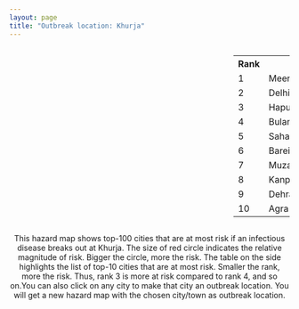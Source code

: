 ```yaml
---
layout: page
title: "Outbreak location: Khurja"
---
```

<div style="width: 100%; overflow: auto;">
<div style="width: 75%; float: left;">
<div id="mapid">
<script src="https://buda-magenta.github.io/hazard_map/load_map.js"></script>

<script>
var marker_outbreak = L.marker([28.205907, 77.875714],{"autoPan": true}).addTo(map); marker_outbreak.bindTooltip("Khurja").openTooltip();

var circle_1 = L.circle([29.000653, 77.768229], {"pane": "markerPane", "color": "red", "fill": true, "fillOpacity": 0.2, "fillRule": "evenodd", "lineCap": "round", "lineJoin": "round", "opacity": 1.0, "radius": 187848, "stroke": true, "weight": 3}).addTo(map);
circle_1.bindTooltip("Meerut<br>rank: 1<br>hazard index: 0.187849")
circle_1.bindPopup('<a href="https://buda-magenta.github.io/hazard_map/Meerut">Meerut</a>')

var circle_2 = L.circle([28.651718, 77.221939], {"pane": "markerPane", "color": "red", "fill": true, "fillOpacity": 0.2, "fillRule": "evenodd", "lineCap": "round", "lineJoin": "round", "opacity": 1.0, "radius": 44985, "stroke": true, "weight": 3}).addTo(map);
circle_2.bindTooltip("Delhi<br>rank: 2<br>hazard index: 0.044985")
circle_2.bindPopup('<a href="https://buda-magenta.github.io/hazard_map/Delhi">Delhi</a>')

var circle_3 = L.circle([28.740613, 77.835426], {"pane": "markerPane", "color": "red", "fill": true, "fillOpacity": 0.2, "fillRule": "evenodd", "lineCap": "round", "lineJoin": "round", "opacity": 1.0, "radius": 37712, "stroke": true, "weight": 3}).addTo(map);
circle_3.bindTooltip("Hapur<br>rank: 3<br>hazard index: 0.037713")
circle_3.bindPopup('<a href="https://buda-magenta.github.io/hazard_map/Hapur">Hapur</a>')

var circle_4 = L.circle([28.388861, 77.974798], {"pane": "markerPane", "color": "red", "fill": true, "fillOpacity": 0.2, "fillRule": "evenodd", "lineCap": "round", "lineJoin": "round", "opacity": 1.0, "radius": 31976, "stroke": true, "weight": 3}).addTo(map);
circle_4.bindTooltip("Bulandshahr<br>rank: 4<br>hazard index: 0.031976")
circle_4.bindPopup('<a href="https://buda-magenta.github.io/hazard_map/Bulandshahr">Bulandshahr</a>')

var circle_5 = L.circle([29.988077, 77.508130], {"pane": "markerPane", "color": "red", "fill": true, "fillOpacity": 0.2, "fillRule": "evenodd", "lineCap": "round", "lineJoin": "round", "opacity": 1.0, "radius": 6794, "stroke": true, "weight": 3}).addTo(map);
circle_5.bindTooltip("Saharanpur<br>rank: 5<br>hazard index: 0.006795")
circle_5.bindPopup('<a href="https://buda-magenta.github.io/hazard_map/Saharanpur">Saharanpur</a>')

var circle_6 = L.circle([28.457876, 79.405571], {"pane": "markerPane", "color": "red", "fill": true, "fillOpacity": 0.2, "fillRule": "evenodd", "lineCap": "round", "lineJoin": "round", "opacity": 1.0, "radius": 6657, "stroke": true, "weight": 3}).addTo(map);
circle_6.bindTooltip("Bareilly<br>rank: 6<br>hazard index: 0.006658")
circle_6.bindPopup('<a href="https://buda-magenta.github.io/hazard_map/Bareilly">Bareilly</a>')

var circle_7 = L.circle([29.448006, 77.740685], {"pane": "markerPane", "color": "red", "fill": true, "fillOpacity": 0.2, "fillRule": "evenodd", "lineCap": "round", "lineJoin": "round", "opacity": 1.0, "radius": 6114, "stroke": true, "weight": 3}).addTo(map);
circle_7.bindTooltip("Muzaffarnagar<br>rank: 7<br>hazard index: 0.006114")
circle_7.bindPopup('<a href="https://buda-magenta.github.io/hazard_map/Muzaffarnagar">Muzaffarnagar</a>')

var circle_8 = L.circle([26.460914, 80.321759], {"pane": "markerPane", "color": "red", "fill": true, "fillOpacity": 0.2, "fillRule": "evenodd", "lineCap": "round", "lineJoin": "round", "opacity": 1.0, "radius": 6057, "stroke": true, "weight": 3}).addTo(map);
circle_8.bindTooltip("Kanpur<br>rank: 8<br>hazard index: 0.006058")
circle_8.bindPopup('<a href="https://buda-magenta.github.io/hazard_map/Kanpur">Kanpur</a>')

var circle_9 = L.circle([30.325565, 78.043681], {"pane": "markerPane", "color": "red", "fill": true, "fillOpacity": 0.2, "fillRule": "evenodd", "lineCap": "round", "lineJoin": "round", "opacity": 1.0, "radius": 5479, "stroke": true, "weight": 3}).addTo(map);
circle_9.bindTooltip("Dehradun<br>rank: 9<br>hazard index: 0.005479")
circle_9.bindPopup('<a href="https://buda-magenta.github.io/hazard_map/Dehradun">Dehradun</a>')

var circle_10 = L.circle([27.175255, 78.009816], {"pane": "markerPane", "color": "red", "fill": true, "fillOpacity": 0.2, "fillRule": "evenodd", "lineCap": "round", "lineJoin": "round", "opacity": 1.0, "radius": 4886, "stroke": true, "weight": 3}).addTo(map);
circle_10.bindTooltip("Agra<br>rank: 10<br>hazard index: 0.004887")
circle_10.bindPopup('<a href="https://buda-magenta.github.io/hazard_map/Agra">Agra</a>')

var circle_11 = L.circle([27.876990, 78.137290], {"pane": "markerPane", "color": "red", "fill": true, "fillOpacity": 0.2, "fillRule": "evenodd", "lineCap": "round", "lineJoin": "round", "opacity": 1.0, "radius": 4618, "stroke": true, "weight": 3}).addTo(map);
circle_11.bindTooltip("Aligarh<br>rank: 11<br>hazard index: 0.004619")
circle_11.bindPopup('<a href="https://buda-magenta.github.io/hazard_map/Aligarh">Aligarh</a>')

var circle_12 = L.circle([28.402979, 77.310384], {"pane": "markerPane", "color": "red", "fill": true, "fillOpacity": 0.2, "fillRule": "evenodd", "lineCap": "round", "lineJoin": "round", "opacity": 1.0, "radius": 4359, "stroke": true, "weight": 3}).addTo(map);
circle_12.bindTooltip("Faridabad<br>rank: 12<br>hazard index: 0.004360")
circle_12.bindPopup('<a href="https://buda-magenta.github.io/hazard_map/Faridabad">Faridabad</a>')

var circle_13 = L.circle([27.177366, 78.389912], {"pane": "markerPane", "color": "red", "fill": true, "fillOpacity": 0.2, "fillRule": "evenodd", "lineCap": "round", "lineJoin": "round", "opacity": 1.0, "radius": 2801, "stroke": true, "weight": 3}).addTo(map);
circle_13.bindTooltip("Firozabad<br>rank: 13<br>hazard index: 0.002801")
circle_13.bindPopup('<a href="https://buda-magenta.github.io/hazard_map/Firozabad">Firozabad</a>')

var circle_14 = L.circle([28.863842, 78.805778], {"pane": "markerPane", "color": "red", "fill": true, "fillOpacity": 0.2, "fillRule": "evenodd", "lineCap": "round", "lineJoin": "round", "opacity": 1.0, "radius": 2761, "stroke": true, "weight": 3}).addTo(map);
circle_14.bindTooltip("Moradabad<br>rank: 14<br>hazard index: 0.002762")
circle_14.bindPopup('<a href="https://buda-magenta.github.io/hazard_map/Moradabad">Moradabad</a>')

var circle_15 = L.circle([28.428262, 77.002700], {"pane": "markerPane", "color": "red", "fill": true, "fillOpacity": 0.2, "fillRule": "evenodd", "lineCap": "round", "lineJoin": "round", "opacity": 1.0, "radius": 2721, "stroke": true, "weight": 3}).addTo(map);
circle_15.bindTooltip("Gurgaon<br>rank: 15<br>hazard index: 0.002721")
circle_15.bindPopup('<a href="https://buda-magenta.github.io/hazard_map/Gurgaon">Gurgaon</a>')

var circle_16 = L.circle([29.938447, 78.145298], {"pane": "markerPane", "color": "red", "fill": true, "fillOpacity": 0.2, "fillRule": "evenodd", "lineCap": "round", "lineJoin": "round", "opacity": 1.0, "radius": 2495, "stroke": true, "weight": 3}).addTo(map);
circle_16.bindTooltip("Haridwar<br>rank: 16<br>hazard index: 0.002496")
circle_16.bindPopup('<a href="https://buda-magenta.github.io/hazard_map/Haridwar">Haridwar</a>')

var circle_17 = L.circle([28.570784, 77.327107], {"pane": "markerPane", "color": "red", "fill": true, "fillOpacity": 0.2, "fillRule": "evenodd", "lineCap": "round", "lineJoin": "round", "opacity": 1.0, "radius": 1993, "stroke": true, "weight": 3}).addTo(map);
circle_17.bindTooltip("Noida<br>rank: 17<br>hazard index: 0.001994")
circle_17.bindPopup('<a href="https://buda-magenta.github.io/hazard_map/Noida">Noida</a>')

var circle_18 = L.circle([25.438130, 81.833800], {"pane": "markerPane", "color": "red", "fill": true, "fillOpacity": 0.2, "fillRule": "evenodd", "lineCap": "round", "lineJoin": "round", "opacity": 1.0, "radius": 1620, "stroke": true, "weight": 3}).addTo(map);
circle_18.bindTooltip("Allahabad<br>rank: 18<br>hazard index: 0.001621")
circle_18.bindPopup('<a href="https://buda-magenta.github.io/hazard_map/Allahabad">Allahabad</a>')

var circle_19 = L.circle([28.733400, 77.298600], {"pane": "markerPane", "color": "red", "fill": true, "fillOpacity": 0.2, "fillRule": "evenodd", "lineCap": "round", "lineJoin": "round", "opacity": 1.0, "radius": 1590, "stroke": true, "weight": 3}).addTo(map);
circle_19.bindTooltip("Loni<br>rank: 19<br>hazard index: 0.001590")
circle_19.bindPopup('<a href="https://buda-magenta.github.io/hazard_map/Loni">Loni</a>')

var circle_20 = L.circle([29.869350, 77.890212], {"pane": "markerPane", "color": "red", "fill": true, "fillOpacity": 0.2, "fillRule": "evenodd", "lineCap": "round", "lineJoin": "round", "opacity": 1.0, "radius": 1308, "stroke": true, "weight": 3}).addTo(map);
circle_20.bindTooltip("Roorkee<br>rank: 20<br>hazard index: 0.001308")
circle_20.bindPopup('<a href="https://buda-magenta.github.io/hazard_map/Roorkee">Roorkee</a>')

var circle_21 = L.circle([28.901090, 76.580194], {"pane": "markerPane", "color": "red", "fill": true, "fillOpacity": 0.2, "fillRule": "evenodd", "lineCap": "round", "lineJoin": "round", "opacity": 1.0, "radius": 1178, "stroke": true, "weight": 3}).addTo(map);
circle_21.bindTooltip("Rohtak<br>rank: 21<br>hazard index: 0.001178")
circle_21.bindPopup('<a href="https://buda-magenta.github.io/hazard_map/Rohtak">Rohtak</a>')

var circle_22 = L.circle([27.633333, 77.583333], {"pane": "markerPane", "color": "red", "fill": true, "fillOpacity": 0.2, "fillRule": "evenodd", "lineCap": "round", "lineJoin": "round", "opacity": 1.0, "radius": 1084, "stroke": true, "weight": 3}).addTo(map);
circle_22.bindTooltip("Mathura<br>rank: 22<br>hazard index: 0.001084")
circle_22.bindPopup('<a href="https://buda-magenta.github.io/hazard_map/Mathura">Mathura</a>')

var circle_23 = L.circle([30.129326, 77.245483], {"pane": "markerPane", "color": "red", "fill": true, "fillOpacity": 0.2, "fillRule": "evenodd", "lineCap": "round", "lineJoin": "round", "opacity": 1.0, "radius": 1052, "stroke": true, "weight": 3}).addTo(map);
circle_23.bindTooltip("Jagadhri<br>rank: 23<br>hazard index: 0.001052")
circle_23.bindPopup('<a href="https://buda-magenta.github.io/hazard_map/Jagadhri">Jagadhri</a>')

var circle_24 = L.circle([27.912633, 79.746563], {"pane": "markerPane", "color": "red", "fill": true, "fillOpacity": 0.2, "fillRule": "evenodd", "lineCap": "round", "lineJoin": "round", "opacity": 1.0, "radius": 1017, "stroke": true, "weight": 3}).addTo(map);
circle_24.bindTooltip("Shahjahanpur<br>rank: 24<br>hazard index: 0.001018")
circle_24.bindPopup('<a href="https://buda-magenta.github.io/hazard_map/Shahjahanpur">Shahjahanpur</a>')

var circle_25 = L.circle([28.794068, 79.185930], {"pane": "markerPane", "color": "red", "fill": true, "fillOpacity": 0.2, "fillRule": "evenodd", "lineCap": "round", "lineJoin": "round", "opacity": 1.0, "radius": 1009, "stroke": true, "weight": 3}).addTo(map);
circle_25.bindTooltip("Rampur<br>rank: 25<br>hazard index: 0.001009")
circle_25.bindPopup('<a href="https://buda-magenta.github.io/hazard_map/Rampur">Rampur</a>')

var circle_26 = L.circle([27.639077, 76.614452], {"pane": "markerPane", "color": "red", "fill": true, "fillOpacity": 0.2, "fillRule": "evenodd", "lineCap": "round", "lineJoin": "round", "opacity": 1.0, "radius": 978, "stroke": true, "weight": 3}).addTo(map);
circle_26.bindTooltip("Alwar<br>rank: 26<br>hazard index: 0.000979")
circle_26.bindPopup('<a href="https://buda-magenta.github.io/hazard_map/Alwar">Alwar</a>')

var circle_27 = L.circle([27.437194, 79.489129], {"pane": "markerPane", "color": "red", "fill": true, "fillOpacity": 0.2, "fillRule": "evenodd", "lineCap": "round", "lineJoin": "round", "opacity": 1.0, "radius": 965, "stroke": true, "weight": 3}).addTo(map);
circle_27.bindTooltip("Farrukhabad<br>rank: 27<br>hazard index: 0.000965")
circle_27.bindPopup('<a href="https://buda-magenta.github.io/hazard_map/Farrukhabad">Farrukhabad</a>')

var circle_28 = L.circle([29.391275, 76.977168], {"pane": "markerPane", "color": "red", "fill": true, "fillOpacity": 0.2, "fillRule": "evenodd", "lineCap": "round", "lineJoin": "round", "opacity": 1.0, "radius": 962, "stroke": true, "weight": 3}).addTo(map);
circle_28.bindTooltip("Panipat<br>rank: 28<br>hazard index: 0.000962")
circle_28.bindPopup('<a href="https://buda-magenta.github.io/hazard_map/Panipat">Panipat</a>')

var circle_29 = L.circle([26.838100, 80.934600], {"pane": "markerPane", "color": "red", "fill": true, "fillOpacity": 0.2, "fillRule": "evenodd", "lineCap": "round", "lineJoin": "round", "opacity": 1.0, "radius": 961, "stroke": true, "weight": 3}).addTo(map);
circle_29.bindTooltip("Lucknow<br>rank: 29<br>hazard index: 0.000961")
circle_29.bindPopup('<a href="https://buda-magenta.github.io/hazard_map/Lucknow">Lucknow</a>')

var circle_30 = L.circle([30.909016, 75.851601], {"pane": "markerPane", "color": "red", "fill": true, "fillOpacity": 0.2, "fillRule": "evenodd", "lineCap": "round", "lineJoin": "round", "opacity": 1.0, "radius": 952, "stroke": true, "weight": 3}).addTo(map);
circle_30.bindTooltip("Ludhiana<br>rank: 30<br>hazard index: 0.000953")
circle_30.bindPopup('<a href="https://buda-magenta.github.io/hazard_map/Ludhiana">Ludhiana</a>')

var circle_31 = L.circle([29.680327, 76.989625], {"pane": "markerPane", "color": "red", "fill": true, "fillOpacity": 0.2, "fillRule": "evenodd", "lineCap": "round", "lineJoin": "round", "opacity": 1.0, "radius": 938, "stroke": true, "weight": 3}).addTo(map);
circle_31.bindTooltip("Karnal<br>rank: 31<br>hazard index: 0.000939")
circle_31.bindPopup('<a href="https://buda-magenta.github.io/hazard_map/Karnal">Karnal</a>')

var circle_32 = L.circle([29.003314, 77.016732], {"pane": "markerPane", "color": "red", "fill": true, "fillOpacity": 0.2, "fillRule": "evenodd", "lineCap": "round", "lineJoin": "round", "opacity": 1.0, "radius": 906, "stroke": true, "weight": 3}).addTo(map);
circle_32.bindTooltip("Sonipat<br>rank: 32<br>hazard index: 0.000906")
circle_32.bindPopup('<a href="https://buda-magenta.github.io/hazard_map/Sonipat">Sonipat</a>')

var circle_33 = L.circle([27.265212, 77.369126], {"pane": "markerPane", "color": "red", "fill": true, "fillOpacity": 0.2, "fillRule": "evenodd", "lineCap": "round", "lineJoin": "round", "opacity": 1.0, "radius": 782, "stroke": true, "weight": 3}).addTo(map);
circle_33.bindTooltip("Bharatpur<br>rank: 33<br>hazard index: 0.000782")
circle_33.bindPopup('<a href="https://buda-magenta.github.io/hazard_map/Bharatpur">Bharatpur</a>')

var circle_34 = L.circle([19.075990, 72.877393], {"pane": "markerPane", "color": "red", "fill": true, "fillOpacity": 0.2, "fillRule": "evenodd", "lineCap": "round", "lineJoin": "round", "opacity": 1.0, "radius": 772, "stroke": true, "weight": 3}).addTo(map);
circle_34.bindTooltip("Mumbai<br>rank: 34<br>hazard index: 0.000772")
circle_34.bindPopup('<a href="https://buda-magenta.github.io/hazard_map/Mumbai">Mumbai</a>')

var circle_35 = L.circle([26.732501, 77.036312], {"pane": "markerPane", "color": "red", "fill": true, "fillOpacity": 0.2, "fillRule": "evenodd", "lineCap": "round", "lineJoin": "round", "opacity": 1.0, "radius": 726, "stroke": true, "weight": 3}).addTo(map);
circle_35.bindTooltip("Hindaun<br>rank: 35<br>hazard index: 0.000726")
circle_35.bindPopup('<a href="https://buda-magenta.github.io/hazard_map/Hindaun">Hindaun</a>')

var circle_36 = L.circle([27.036604, 78.651436], {"pane": "markerPane", "color": "red", "fill": true, "fillOpacity": 0.2, "fillRule": "evenodd", "lineCap": "round", "lineJoin": "round", "opacity": 1.0, "radius": 719, "stroke": true, "weight": 3}).addTo(map);
circle_36.bindTooltip("Shikohabad<br>rank: 36<br>hazard index: 0.000720")
circle_36.bindPopup('<a href="https://buda-magenta.github.io/hazard_map/Shikohabad">Shikohabad</a>')

var circle_37 = L.circle([29.214460, 79.527918], {"pane": "markerPane", "color": "red", "fill": true, "fillOpacity": 0.2, "fillRule": "evenodd", "lineCap": "round", "lineJoin": "round", "opacity": 1.0, "radius": 704, "stroke": true, "weight": 3}).addTo(map);
circle_37.bindTooltip("Haldwani<br>rank: 37<br>hazard index: 0.000705")
circle_37.bindPopup('<a href="https://buda-magenta.github.io/hazard_map/Haldwani">Haldwani</a>')

var circle_38 = L.circle([28.618753, 78.550874], {"pane": "markerPane", "color": "red", "fill": true, "fillOpacity": 0.2, "fillRule": "evenodd", "lineCap": "round", "lineJoin": "round", "opacity": 1.0, "radius": 686, "stroke": true, "weight": 3}).addTo(map);
circle_38.bindTooltip("Sambhal<br>rank: 38<br>hazard index: 0.000687")
circle_38.bindPopup('<a href="https://buda-magenta.github.io/hazard_map/Sambhal">Sambhal</a>')

var circle_39 = L.circle([28.753900, 77.399900], {"pane": "markerPane", "color": "red", "fill": true, "fillOpacity": 0.2, "fillRule": "evenodd", "lineCap": "round", "lineJoin": "round", "opacity": 1.0, "radius": 685, "stroke": true, "weight": 3}).addTo(map);
circle_39.bindTooltip("Khora<br>rank: 39<br>hazard index: 0.000686")
circle_39.bindPopup('<a href="https://buda-magenta.github.io/hazard_map/Khora">Khora</a>')

var circle_40 = L.circle([30.211200, 77.286390], {"pane": "markerPane", "color": "red", "fill": true, "fillOpacity": 0.2, "fillRule": "evenodd", "lineCap": "round", "lineJoin": "round", "opacity": 1.0, "radius": 631, "stroke": true, "weight": 3}).addTo(map);
circle_40.bindTooltip("Yamunanagar<br>rank: 40<br>hazard index: 0.000631")
circle_40.bindPopup('<a href="https://buda-magenta.github.io/hazard_map/Yamunanagar">Yamunanagar</a>')

var circle_41 = L.circle([28.793170, 76.139128], {"pane": "markerPane", "color": "red", "fill": true, "fillOpacity": 0.2, "fillRule": "evenodd", "lineCap": "round", "lineJoin": "round", "opacity": 1.0, "radius": 624, "stroke": true, "weight": 3}).addTo(map);
circle_41.bindTooltip("Bhiwani<br>rank: 41<br>hazard index: 0.000624")
circle_41.bindPopup('<a href="https://buda-magenta.github.io/hazard_map/Bhiwani">Bhiwani</a>')

var circle_42 = L.circle([28.923397, 78.488317], {"pane": "markerPane", "color": "red", "fill": true, "fillOpacity": 0.2, "fillRule": "evenodd", "lineCap": "round", "lineJoin": "round", "opacity": 1.0, "radius": 611, "stroke": true, "weight": 3}).addTo(map);
circle_42.bindTooltip("Amroha<br>rank: 42<br>hazard index: 0.000612")
circle_42.bindPopup('<a href="https://buda-magenta.github.io/hazard_map/Amroha">Amroha</a>')

var circle_43 = L.circle([27.573243, 78.111739], {"pane": "markerPane", "color": "red", "fill": true, "fillOpacity": 0.2, "fillRule": "evenodd", "lineCap": "round", "lineJoin": "round", "opacity": 1.0, "radius": 583, "stroke": true, "weight": 3}).addTo(map);
circle_43.bindTooltip("Hathras<br>rank: 43<br>hazard index: 0.000583")
circle_43.bindPopup('<a href="https://buda-magenta.github.io/hazard_map/Hathras">Hathras</a>')

var circle_44 = L.circle([25.609324, 85.123525], {"pane": "markerPane", "color": "red", "fill": true, "fillOpacity": 0.2, "fillRule": "evenodd", "lineCap": "round", "lineJoin": "round", "opacity": 1.0, "radius": 569, "stroke": true, "weight": 3}).addTo(map);
circle_44.bindTooltip("Patna<br>rank: 44<br>hazard index: 0.000570")
circle_44.bindPopup('<a href="https://buda-magenta.github.io/hazard_map/Patna">Patna</a>')

var circle_45 = L.circle([28.660965, 76.834676], {"pane": "markerPane", "color": "red", "fill": true, "fillOpacity": 0.2, "fillRule": "evenodd", "lineCap": "round", "lineJoin": "round", "opacity": 1.0, "radius": 538, "stroke": true, "weight": 3}).addTo(map);
circle_45.bindTooltip("Bahadurgarh<br>rank: 45<br>hazard index: 0.000538")
circle_45.bindPopup('<a href="https://buda-magenta.github.io/hazard_map/Bahadurgarh">Bahadurgarh</a>')

var circle_46 = L.circle([30.384367, 76.770421], {"pane": "markerPane", "color": "red", "fill": true, "fillOpacity": 0.2, "fillRule": "evenodd", "lineCap": "round", "lineJoin": "round", "opacity": 1.0, "radius": 535, "stroke": true, "weight": 3}).addTo(map);
circle_46.bindTooltip("Ambala<br>rank: 46<br>hazard index: 0.000535")
circle_46.bindPopup('<a href="https://buda-magenta.github.io/hazard_map/Ambala">Ambala</a>')

var circle_47 = L.circle([28.969640, 79.379747], {"pane": "markerPane", "color": "red", "fill": true, "fillOpacity": 0.2, "fillRule": "evenodd", "lineCap": "round", "lineJoin": "round", "opacity": 1.0, "radius": 528, "stroke": true, "weight": 3}).addTo(map);
circle_47.bindTooltip("Rudrapur City<br>rank: 47<br>hazard index: 0.000529")
circle_47.bindPopup('<a href="https://buda-magenta.github.io/hazard_map/Rudrapur_City">Rudrapur City</a>')

var circle_48 = L.circle([29.301826, 76.338471], {"pane": "markerPane", "color": "red", "fill": true, "fillOpacity": 0.2, "fillRule": "evenodd", "lineCap": "round", "lineJoin": "round", "opacity": 1.0, "radius": 515, "stroke": true, "weight": 3}).addTo(map);
circle_48.bindTooltip("Jind<br>rank: 48<br>hazard index: 0.000516")
circle_48.bindPopup('<a href="https://buda-magenta.github.io/hazard_map/Jind">Jind</a>')

var circle_49 = L.circle([31.292011, 75.568058], {"pane": "markerPane", "color": "red", "fill": true, "fillOpacity": 0.2, "fillRule": "evenodd", "lineCap": "round", "lineJoin": "round", "opacity": 1.0, "radius": 508, "stroke": true, "weight": 3}).addTo(map);
circle_49.bindTooltip("Jalandhar<br>rank: 49<br>hazard index: 0.000509")
circle_49.bindPopup('<a href="https://buda-magenta.github.io/hazard_map/Jalandhar">Jalandhar</a>')

var circle_50 = L.circle([28.068312, 79.046073], {"pane": "markerPane", "color": "red", "fill": true, "fillOpacity": 0.2, "fillRule": "evenodd", "lineCap": "round", "lineJoin": "round", "opacity": 1.0, "radius": 494, "stroke": true, "weight": 3}).addTo(map);
circle_50.bindTooltip("Budaun<br>rank: 50<br>hazard index: 0.000494")
circle_50.bindPopup('<a href="https://buda-magenta.github.io/hazard_map/Budaun">Budaun</a>')

var circle_51 = L.circle([25.531031, 78.652689], {"pane": "markerPane", "color": "red", "fill": true, "fillOpacity": 0.2, "fillRule": "evenodd", "lineCap": "round", "lineJoin": "round", "opacity": 1.0, "radius": 480, "stroke": true, "weight": 3}).addTo(map);
circle_51.bindTooltip("Jhansi<br>rank: 51<br>hazard index: 0.000481")
circle_51.bindPopup('<a href="https://buda-magenta.github.io/hazard_map/Jhansi">Jhansi</a>')

var circle_52 = L.circle([25.335649, 83.007629], {"pane": "markerPane", "color": "red", "fill": true, "fillOpacity": 0.2, "fillRule": "evenodd", "lineCap": "round", "lineJoin": "round", "opacity": 1.0, "radius": 447, "stroke": true, "weight": 3}).addTo(map);
circle_52.bindTooltip("Varanasi<br>rank: 52<br>hazard index: 0.000447")
circle_52.bindPopup('<a href="https://buda-magenta.github.io/hazard_map/Varanasi">Varanasi</a>')

var circle_53 = L.circle([28.195647, 76.616518], {"pane": "markerPane", "color": "red", "fill": true, "fillOpacity": 0.2, "fillRule": "evenodd", "lineCap": "round", "lineJoin": "round", "opacity": 1.0, "radius": 443, "stroke": true, "weight": 3}).addTo(map);
circle_53.bindTooltip("Rewari<br>rank: 53<br>hazard index: 0.000444")
circle_53.bindPopup('<a href="https://buda-magenta.github.io/hazard_map/Rewari">Rewari</a>')

var circle_54 = L.circle([28.651718, 77.221939], {"pane": "markerPane", "color": "red", "fill": true, "fillOpacity": 0.2, "fillRule": "evenodd", "lineCap": "round", "lineJoin": "round", "opacity": 1.0, "radius": 429, "stroke": true, "weight": 3}).addTo(map);
circle_54.bindTooltip("Dehri<br>rank: 54<br>hazard index: 0.000430")
circle_54.bindPopup('<a href="https://buda-magenta.github.io/hazard_map/Dehri">Dehri</a>')

var circle_55 = L.circle([30.209087, 76.339872], {"pane": "markerPane", "color": "red", "fill": true, "fillOpacity": 0.2, "fillRule": "evenodd", "lineCap": "round", "lineJoin": "round", "opacity": 1.0, "radius": 429, "stroke": true, "weight": 3}).addTo(map);
circle_55.bindTooltip("Patiala<br>rank: 55<br>hazard index: 0.000429")
circle_55.bindPopup('<a href="https://buda-magenta.github.io/hazard_map/Patiala">Patiala</a>')

var circle_56 = L.circle([27.209822, 79.048137], {"pane": "markerPane", "color": "red", "fill": true, "fillOpacity": 0.2, "fillRule": "evenodd", "lineCap": "round", "lineJoin": "round", "opacity": 1.0, "radius": 410, "stroke": true, "weight": 3}).addTo(map);
circle_56.bindTooltip("Mainpuri<br>rank: 56<br>hazard index: 0.000411")
circle_56.bindPopup('<a href="https://buda-magenta.github.io/hazard_map/Mainpuri">Mainpuri</a>')

var circle_57 = L.circle([12.979120, 77.591300], {"pane": "markerPane", "color": "red", "fill": true, "fillOpacity": 0.2, "fillRule": "evenodd", "lineCap": "round", "lineJoin": "round", "opacity": 1.0, "radius": 406, "stroke": true, "weight": 3}).addTo(map);
circle_57.bindTooltip("Bangalore<br>rank: 57<br>hazard index: 0.000406")
circle_57.bindPopup('<a href="https://buda-magenta.github.io/hazard_map/Bangalore">Bangalore</a>')

var circle_58 = L.circle([28.826162, 77.541656], {"pane": "markerPane", "color": "red", "fill": true, "fillOpacity": 0.2, "fillRule": "evenodd", "lineCap": "round", "lineJoin": "round", "opacity": 1.0, "radius": 403, "stroke": true, "weight": 3}).addTo(map);
circle_58.bindTooltip("Modinagar<br>rank: 58<br>hazard index: 0.000404")
circle_58.bindPopup('<a href="https://buda-magenta.github.io/hazard_map/Modinagar">Modinagar</a>')

var circle_59 = L.circle([28.176959, 77.373112], {"pane": "markerPane", "color": "red", "fill": true, "fillOpacity": 0.2, "fillRule": "evenodd", "lineCap": "round", "lineJoin": "round", "opacity": 1.0, "radius": 397, "stroke": true, "weight": 3}).addTo(map);
circle_59.bindTooltip("Palwal<br>rank: 59<br>hazard index: 0.000397")
circle_59.bindPopup('<a href="https://buda-magenta.github.io/hazard_map/Palwal">Palwal</a>')

var circle_60 = L.circle([26.653396, 77.624206], {"pane": "markerPane", "color": "red", "fill": true, "fillOpacity": 0.2, "fillRule": "evenodd", "lineCap": "round", "lineJoin": "round", "opacity": 1.0, "radius": 391, "stroke": true, "weight": 3}).addTo(map);
circle_60.bindTooltip("Dhaulpur<br>rank: 60<br>hazard index: 0.000392")
circle_60.bindPopup('<a href="https://buda-magenta.github.io/hazard_map/Dhaulpur">Dhaulpur</a>')

var circle_61 = L.circle([29.211757, 78.961731], {"pane": "markerPane", "color": "red", "fill": true, "fillOpacity": 0.2, "fillRule": "evenodd", "lineCap": "round", "lineJoin": "round", "opacity": 1.0, "radius": 377, "stroke": true, "weight": 3}).addTo(map);
circle_61.bindTooltip("Kashipur<br>rank: 61<br>hazard index: 0.000377")
circle_61.bindPopup('<a href="https://buda-magenta.github.io/hazard_map/Kashipur">Kashipur</a>')

var circle_62 = L.circle([29.500882, 77.348383], {"pane": "markerPane", "color": "red", "fill": true, "fillOpacity": 0.2, "fillRule": "evenodd", "lineCap": "round", "lineJoin": "round", "opacity": 1.0, "radius": 356, "stroke": true, "weight": 3}).addTo(map);
circle_62.bindTooltip("Shamli<br>rank: 62<br>hazard index: 0.000356")
circle_62.bindPopup('<a href="https://buda-magenta.github.io/hazard_map/Shamli">Shamli</a>')

var circle_63 = L.circle([28.488378, 78.735249], {"pane": "markerPane", "color": "red", "fill": true, "fillOpacity": 0.2, "fillRule": "evenodd", "lineCap": "round", "lineJoin": "round", "opacity": 1.0, "radius": 354, "stroke": true, "weight": 3}).addTo(map);
circle_63.bindTooltip("Chandausi<br>rank: 63<br>hazard index: 0.000355")
circle_63.bindPopup('<a href="https://buda-magenta.github.io/hazard_map/Chandausi">Chandausi</a>')

var circle_64 = L.circle([22.541418, 88.357691], {"pane": "markerPane", "color": "red", "fill": true, "fillOpacity": 0.2, "fillRule": "evenodd", "lineCap": "round", "lineJoin": "round", "opacity": 1.0, "radius": 342, "stroke": true, "weight": 3}).addTo(map);
circle_64.bindTooltip("Kolkata<br>rank: 64<br>hazard index: 0.000343")
circle_64.bindPopup('<a href="https://buda-magenta.github.io/hazard_map/Kolkata">Kolkata</a>')

var circle_65 = L.circle([29.154148, 77.305954], {"pane": "markerPane", "color": "red", "fill": true, "fillOpacity": 0.2, "fillRule": "evenodd", "lineCap": "round", "lineJoin": "round", "opacity": 1.0, "radius": 334, "stroke": true, "weight": 3}).addTo(map);
circle_65.bindTooltip("Baraut<br>rank: 65<br>hazard index: 0.000334")
circle_65.bindPopup('<a href="https://buda-magenta.github.io/hazard_map/Baraut">Baraut</a>')

var circle_66 = L.circle([26.718324, 79.090254], {"pane": "markerPane", "color": "red", "fill": true, "fillOpacity": 0.2, "fillRule": "evenodd", "lineCap": "round", "lineJoin": "round", "opacity": 1.0, "radius": 332, "stroke": true, "weight": 3}).addTo(map);
circle_66.bindTooltip("Etawah<br>rank: 66<br>hazard index: 0.000333")
circle_66.bindPopup('<a href="https://buda-magenta.github.io/hazard_map/Etawah">Etawah</a>')

var circle_67 = L.circle([27.883846, 78.634890], {"pane": "markerPane", "color": "red", "fill": true, "fillOpacity": 0.2, "fillRule": "evenodd", "lineCap": "round", "lineJoin": "round", "opacity": 1.0, "radius": 325, "stroke": true, "weight": 3}).addTo(map);
circle_67.bindTooltip("Kasganj<br>rank: 67<br>hazard index: 0.000326")
circle_67.bindPopup('<a href="https://buda-magenta.github.io/hazard_map/Kasganj">Kasganj</a>')

var circle_68 = L.circle([30.733442, 76.779714], {"pane": "markerPane", "color": "red", "fill": true, "fillOpacity": 0.2, "fillRule": "evenodd", "lineCap": "round", "lineJoin": "round", "opacity": 1.0, "radius": 313, "stroke": true, "weight": 3}).addTo(map);
circle_68.bindTooltip("Chandigarh<br>rank: 68<br>hazard index: 0.000314")
circle_68.bindPopup('<a href="https://buda-magenta.github.io/hazard_map/Chandigarh">Chandigarh</a>')

var circle_69 = L.circle([31.634308, 74.873679], {"pane": "markerPane", "color": "red", "fill": true, "fillOpacity": 0.2, "fillRule": "evenodd", "lineCap": "round", "lineJoin": "round", "opacity": 1.0, "radius": 312, "stroke": true, "weight": 3}).addTo(map);
circle_69.bindTooltip("Amritsar<br>rank: 69<br>hazard index: 0.000312")
circle_69.bindPopup('<a href="https://buda-magenta.github.io/hazard_map/Amritsar">Amritsar</a>')

var circle_70 = L.circle([23.021624, 72.579707], {"pane": "markerPane", "color": "red", "fill": true, "fillOpacity": 0.2, "fillRule": "evenodd", "lineCap": "round", "lineJoin": "round", "opacity": 1.0, "radius": 291, "stroke": true, "weight": 3}).addTo(map);
circle_70.bindTooltip("Ahmedabad<br>rank: 70<br>hazard index: 0.000292")
circle_70.bindPopup('<a href="https://buda-magenta.github.io/hazard_map/Ahmedabad">Ahmedabad</a>')

var circle_71 = L.circle([17.388786, 78.461065], {"pane": "markerPane", "color": "red", "fill": true, "fillOpacity": 0.2, "fillRule": "evenodd", "lineCap": "round", "lineJoin": "round", "opacity": 1.0, "radius": 284, "stroke": true, "weight": 3}).addTo(map);
circle_71.bindTooltip("Hyderabad<br>rank: 71<br>hazard index: 0.000284")
circle_71.bindPopup('<a href="https://buda-magenta.github.io/hazard_map/Hyderabad">Hyderabad</a>')

var circle_72 = L.circle([26.915458, 75.818982], {"pane": "markerPane", "color": "red", "fill": true, "fillOpacity": 0.2, "fillRule": "evenodd", "lineCap": "round", "lineJoin": "round", "opacity": 1.0, "radius": 276, "stroke": true, "weight": 3}).addTo(map);
circle_72.bindTooltip("Jaipur<br>rank: 72<br>hazard index: 0.000276")
circle_72.bindPopup('<a href="https://buda-magenta.github.io/hazard_map/Jaipur">Jaipur</a>')

var circle_73 = L.circle([29.168807, 75.746110], {"pane": "markerPane", "color": "red", "fill": true, "fillOpacity": 0.2, "fillRule": "evenodd", "lineCap": "round", "lineJoin": "round", "opacity": 1.0, "radius": 265, "stroke": true, "weight": 3}).addTo(map);
circle_73.bindTooltip("Hisar<br>rank: 73<br>hazard index: 0.000265")
circle_73.bindPopup('<a href="https://buda-magenta.github.io/hazard_map/Hisar">Hisar</a>')

var circle_74 = L.circle([13.083694, 80.270186], {"pane": "markerPane", "color": "red", "fill": true, "fillOpacity": 0.2, "fillRule": "evenodd", "lineCap": "round", "lineJoin": "round", "opacity": 1.0, "radius": 247, "stroke": true, "weight": 3}).addTo(map);
circle_74.bindTooltip("Chennai<br>rank: 74<br>hazard index: 0.000248")
circle_74.bindPopup('<a href="https://buda-magenta.github.io/hazard_map/Chennai">Chennai</a>')

var circle_75 = L.circle([18.521428, 73.854454], {"pane": "markerPane", "color": "red", "fill": true, "fillOpacity": 0.2, "fillRule": "evenodd", "lineCap": "round", "lineJoin": "round", "opacity": 1.0, "radius": 241, "stroke": true, "weight": 3}).addTo(map);
circle_75.bindTooltip("Pune<br>rank: 75<br>hazard index: 0.000242")
circle_75.bindPopup('<a href="https://buda-magenta.github.io/hazard_map/Pune">Pune</a>')

var circle_76 = L.circle([27.733696, 81.477321], {"pane": "markerPane", "color": "red", "fill": true, "fillOpacity": 0.2, "fillRule": "evenodd", "lineCap": "round", "lineJoin": "round", "opacity": 1.0, "radius": 232, "stroke": true, "weight": 3}).addTo(map);
circle_76.bindTooltip("Bahraich<br>rank: 76<br>hazard index: 0.000233")
circle_76.bindPopup('<a href="https://buda-magenta.github.io/hazard_map/Bahraich">Bahraich</a>')

var circle_77 = L.circle([25.286698, 87.132254], {"pane": "markerPane", "color": "red", "fill": true, "fillOpacity": 0.2, "fillRule": "evenodd", "lineCap": "round", "lineJoin": "round", "opacity": 1.0, "radius": 212, "stroke": true, "weight": 3}).addTo(map);
circle_77.bindTooltip("Bhagalpur<br>rank: 77<br>hazard index: 0.000212")
circle_77.bindPopup('<a href="https://buda-magenta.github.io/hazard_map/Bhagalpur">Bhagalpur</a>')

var circle_78 = L.circle([25.603508, 83.507454], {"pane": "markerPane", "color": "red", "fill": true, "fillOpacity": 0.2, "fillRule": "evenodd", "lineCap": "round", "lineJoin": "round", "opacity": 1.0, "radius": 193, "stroke": true, "weight": 3}).addTo(map);
circle_78.bindTooltip("Ghazipur<br>rank: 78<br>hazard index: 0.000193")
circle_78.bindPopup('<a href="https://buda-magenta.github.io/hazard_map/Ghazipur">Ghazipur</a>')

var circle_79 = L.circle([26.180598, 91.753943], {"pane": "markerPane", "color": "red", "fill": true, "fillOpacity": 0.2, "fillRule": "evenodd", "lineCap": "round", "lineJoin": "round", "opacity": 1.0, "radius": 176, "stroke": true, "weight": 3}).addTo(map);
circle_79.bindTooltip("Guwahati<br>rank: 79<br>hazard index: 0.000177")
circle_79.bindPopup('<a href="https://buda-magenta.github.io/hazard_map/Guwahati">Guwahati</a>')

var circle_80 = L.circle([29.993040, 76.829223], {"pane": "markerPane", "color": "red", "fill": true, "fillOpacity": 0.2, "fillRule": "evenodd", "lineCap": "round", "lineJoin": "round", "opacity": 1.0, "radius": 167, "stroke": true, "weight": 3}).addTo(map);
circle_80.bindTooltip("Thanesar<br>rank: 80<br>hazard index: 0.000167")
circle_80.bindPopup('<a href="https://buda-magenta.github.io/hazard_map/Thanesar">Thanesar</a>')

var circle_81 = L.circle([26.148658, 85.340013], {"pane": "markerPane", "color": "red", "fill": true, "fillOpacity": 0.2, "fillRule": "evenodd", "lineCap": "round", "lineJoin": "round", "opacity": 1.0, "radius": 166, "stroke": true, "weight": 3}).addTo(map);
circle_81.bindTooltip("Muzaffarpur<br>rank: 81<br>hazard index: 0.000166")
circle_81.bindPopup('<a href="https://buda-magenta.github.io/hazard_map/Muzaffarpur">Muzaffarpur</a>')

var circle_82 = L.circle([26.250000, 81.250000], {"pane": "markerPane", "color": "red", "fill": true, "fillOpacity": 0.2, "fillRule": "evenodd", "lineCap": "round", "lineJoin": "round", "opacity": 1.0, "radius": 163, "stroke": true, "weight": 3}).addTo(map);
circle_82.bindTooltip("Rae Bareli<br>rank: 82<br>hazard index: 0.000164")
circle_82.bindPopup('<a href="https://buda-magenta.github.io/hazard_map/Rae_Bareli">Rae Bareli</a>')

var circle_83 = L.circle([26.203725, 78.157363], {"pane": "markerPane", "color": "red", "fill": true, "fillOpacity": 0.2, "fillRule": "evenodd", "lineCap": "round", "lineJoin": "round", "opacity": 1.0, "radius": 158, "stroke": true, "weight": 3}).addTo(map);
circle_83.bindTooltip("Gwalior<br>rank: 83<br>hazard index: 0.000159")
circle_83.bindPopup('<a href="https://buda-magenta.github.io/hazard_map/Gwalior">Gwalior</a>')

var circle_84 = L.circle([29.822821, 76.378310], {"pane": "markerPane", "color": "red", "fill": true, "fillOpacity": 0.2, "fillRule": "evenodd", "lineCap": "round", "lineJoin": "round", "opacity": 1.0, "radius": 157, "stroke": true, "weight": 3}).addTo(map);
circle_84.bindTooltip("Kaithal<br>rank: 84<br>hazard index: 0.000157")
circle_84.bindPopup('<a href="https://buda-magenta.github.io/hazard_map/Kaithal">Kaithal</a>')

var circle_85 = L.circle([15.398403, 73.812918], {"pane": "markerPane", "color": "red", "fill": true, "fillOpacity": 0.2, "fillRule": "evenodd", "lineCap": "round", "lineJoin": "round", "opacity": 1.0, "radius": 144, "stroke": true, "weight": 3}).addTo(map);
circle_85.bindTooltip("Vasco Da Gama<br>rank: 85<br>hazard index: 0.000144")
circle_85.bindPopup('<a href="https://buda-magenta.github.io/hazard_map/Vasco_Da_Gama">Vasco Da Gama</a>')

var circle_86 = L.circle([26.716413, 88.430992], {"pane": "markerPane", "color": "red", "fill": true, "fillOpacity": 0.2, "fillRule": "evenodd", "lineCap": "round", "lineJoin": "round", "opacity": 1.0, "radius": 142, "stroke": true, "weight": 3}).addTo(map);
circle_86.bindTooltip("Siliguri<br>rank: 86<br>hazard index: 0.000142")
circle_86.bindPopup('<a href="https://buda-magenta.github.io/hazard_map/Siliguri">Siliguri</a>')

var circle_87 = L.circle([25.843539, 80.918004], {"pane": "markerPane", "color": "red", "fill": true, "fillOpacity": 0.2, "fillRule": "evenodd", "lineCap": "round", "lineJoin": "round", "opacity": 1.0, "radius": 137, "stroke": true, "weight": 3}).addTo(map);
circle_87.bindTooltip("Fatehpur<br>rank: 87<br>hazard index: 0.000137")
circle_87.bindPopup('<a href="https://buda-magenta.github.io/hazard_map/Fatehpur">Fatehpur</a>')

var circle_88 = L.circle([34.074744, 74.820444], {"pane": "markerPane", "color": "red", "fill": true, "fillOpacity": 0.2, "fillRule": "evenodd", "lineCap": "round", "lineJoin": "round", "opacity": 1.0, "radius": 126, "stroke": true, "weight": 3}).addTo(map);
circle_88.bindTooltip("Srinagar<br>rank: 88<br>hazard index: 0.000126")
circle_88.bindPopup('<a href="https://buda-magenta.github.io/hazard_map/Srinagar">Srinagar</a>')

var circle_89 = L.circle([23.258486, 77.401989], {"pane": "markerPane", "color": "red", "fill": true, "fillOpacity": 0.2, "fillRule": "evenodd", "lineCap": "round", "lineJoin": "round", "opacity": 1.0, "radius": 125, "stroke": true, "weight": 3}).addTo(map);
circle_89.bindTooltip("Bhopal<br>rank: 89<br>hazard index: 0.000125")
circle_89.bindPopup('<a href="https://buda-magenta.github.io/hazard_map/Bhopal">Bhopal</a>')

var circle_90 = L.circle([26.671329, 83.364583], {"pane": "markerPane", "color": "red", "fill": true, "fillOpacity": 0.2, "fillRule": "evenodd", "lineCap": "round", "lineJoin": "round", "opacity": 1.0, "radius": 122, "stroke": true, "weight": 3}).addTo(map);
circle_90.bindTooltip("Gorakhpur<br>rank: 90<br>hazard index: 0.000122")
circle_90.bindPopup('<a href="https://buda-magenta.github.io/hazard_map/Gorakhpur">Gorakhpur</a>')

var circle_91 = L.circle([21.149813, 79.082056], {"pane": "markerPane", "color": "red", "fill": true, "fillOpacity": 0.2, "fillRule": "evenodd", "lineCap": "round", "lineJoin": "round", "opacity": 1.0, "radius": 117, "stroke": true, "weight": 3}).addTo(map);
circle_91.bindTooltip("Nagpur<br>rank: 91<br>hazard index: 0.000118")
circle_91.bindPopup('<a href="https://buda-magenta.github.io/hazard_map/Nagpur">Nagpur</a>')

var circle_92 = L.circle([20.266777, 85.843559], {"pane": "markerPane", "color": "red", "fill": true, "fillOpacity": 0.2, "fillRule": "evenodd", "lineCap": "round", "lineJoin": "round", "opacity": 1.0, "radius": 114, "stroke": true, "weight": 3}).addTo(map);
circle_92.bindTooltip("Bhubaneswar<br>rank: 92<br>hazard index: 0.000115")
circle_92.bindPopup('<a href="https://buda-magenta.github.io/hazard_map/Bhubaneswar">Bhubaneswar</a>')

var circle_93 = L.circle([24.935635, 82.647701], {"pane": "markerPane", "color": "red", "fill": true, "fillOpacity": 0.2, "fillRule": "evenodd", "lineCap": "round", "lineJoin": "round", "opacity": 1.0, "radius": 114, "stroke": true, "weight": 3}).addTo(map);
circle_93.bindTooltip("Mirzapur<br>rank: 93<br>hazard index: 0.000114")
circle_93.bindPopup('<a href="https://buda-magenta.github.io/hazard_map/Mirzapur">Mirzapur</a>')

var circle_94 = L.circle([22.801519, 86.202958], {"pane": "markerPane", "color": "red", "fill": true, "fillOpacity": 0.2, "fillRule": "evenodd", "lineCap": "round", "lineJoin": "round", "opacity": 1.0, "radius": 113, "stroke": true, "weight": 3}).addTo(map);
circle_94.bindTooltip("Jamshedpur<br>rank: 94<br>hazard index: 0.000114")
circle_94.bindPopup('<a href="https://buda-magenta.github.io/hazard_map/Jamshedpur">Jamshedpur</a>')

var circle_95 = L.circle([28.495208, 80.107541], {"pane": "markerPane", "color": "red", "fill": true, "fillOpacity": 0.2, "fillRule": "evenodd", "lineCap": "round", "lineJoin": "round", "opacity": 1.0, "radius": 111, "stroke": true, "weight": 3}).addTo(map);
circle_95.bindTooltip("Pilibhit<br>rank: 95<br>hazard index: 0.000112")
circle_95.bindPopup('<a href="https://buda-magenta.github.io/hazard_map/Pilibhit">Pilibhit</a>')

var circle_96 = L.circle([32.718561, 74.858092], {"pane": "markerPane", "color": "red", "fill": true, "fillOpacity": 0.2, "fillRule": "evenodd", "lineCap": "round", "lineJoin": "round", "opacity": 1.0, "radius": 111, "stroke": true, "weight": 3}).addTo(map);
circle_96.bindTooltip("Jammu<br>rank: 96<br>hazard index: 0.000112")
circle_96.bindPopup('<a href="https://buda-magenta.github.io/hazard_map/Jammu">Jammu</a>')

var circle_97 = L.circle([26.575504, 80.613762], {"pane": "markerPane", "color": "red", "fill": true, "fillOpacity": 0.2, "fillRule": "evenodd", "lineCap": "round", "lineJoin": "round", "opacity": 1.0, "radius": 104, "stroke": true, "weight": 3}).addTo(map);
circle_97.bindTooltip("Unnao<br>rank: 97<br>hazard index: 0.000105")
circle_97.bindPopup('<a href="https://buda-magenta.github.io/hazard_map/Unnao">Unnao</a>')

var circle_98 = L.circle([23.370035, 85.325013], {"pane": "markerPane", "color": "red", "fill": true, "fillOpacity": 0.2, "fillRule": "evenodd", "lineCap": "round", "lineJoin": "round", "opacity": 1.0, "radius": 104, "stroke": true, "weight": 3}).addTo(map);
circle_98.bindTooltip("Ranchi<br>rank: 98<br>hazard index: 0.000104")
circle_98.bindPopup('<a href="https://buda-magenta.github.io/hazard_map/Ranchi">Ranchi</a>')

var circle_99 = L.circle([25.773344, 84.784977], {"pane": "markerPane", "color": "red", "fill": true, "fillOpacity": 0.2, "fillRule": "evenodd", "lineCap": "round", "lineJoin": "round", "opacity": 1.0, "radius": 95, "stroke": true, "weight": 3}).addTo(map);
circle_99.bindTooltip("Chapra<br>rank: 99<br>hazard index: 0.000095")
circle_99.bindPopup('<a href="https://buda-magenta.github.io/hazard_map/Chapra">Chapra</a>')

var circle_100 = L.circle([27.504639, 80.829466], {"pane": "markerPane", "color": "red", "fill": true, "fillOpacity": 0.2, "fillRule": "evenodd", "lineCap": "round", "lineJoin": "round", "opacity": 1.0, "radius": 93, "stroke": true, "weight": 3}).addTo(map);
circle_100.bindTooltip("Sitapur<br>rank: 100<br>hazard index: 0.000094")
circle_100.bindPopup('<a href="https://buda-magenta.github.io/hazard_map/Sitapur">Sitapur</a>')
</script>
</div>
</div>


<div style="width: 20%; float: right;">
<table>
<tr>
<th>Rank</th>
<th>City</th>
</tr>

<tr>
<td>1</td>
<td>Meerut</td>
</tr>

<tr>
<td>2</td>
<td>Delhi</td>
</tr>

<tr>
<td>3</td>
<td>Hapur</td>
</tr>

<tr>
<td>4</td>
<td>Bulandshahr</td>
</tr>

<tr>
<td>5</td>
<td>Saharanpur</td>
</tr>

<tr>
<td>6</td>
<td>Bareilly</td>
</tr>

<tr>
<td>7</td>
<td>Muzaffarnagar</td>
</tr>

<tr>
<td>8</td>
<td>Kanpur</td>
</tr>

<tr>
<td>9</td>
<td>Dehradun</td>
</tr>

<tr>
<td>10</td>
<td>Agra</td>
</tr>

</table>
</div>
</div>


<p align="center">This hazard map shows top-100 cities that are at most risk if an infectious disease breaks out at Khurja. The size of red circle indicates the relative magnitude of risk. Bigger the circle, more the risk. The table on the side highlights the list of top-10 cities that are at most risk. Smaller the rank, more the risk. Thus, rank 3 is more at risk compared to rank 4, and so on.You can also click on any city to make that city an outbreak location. You will get a new hazard map with the chosen city/town as outbreak location.
</p>